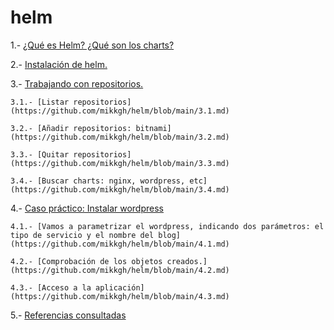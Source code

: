 # helm

1.- [¿Qué es Helm? ¿Qué son los charts?](https://github.com/mikkgh/helm/blob/main/1.md)

2.- [Instalación de helm.](https://github.com/mikkgh/helm/blob/main/2.md)

3.- [Trabajando con repositorios.](https://github.com/mikkgh/helm/blob/main/3.md)

    3.1.- [Listar repositorios](https://github.com/mikkgh/helm/blob/main/3.1.md)

    3.2.- [Añadir repositorios: bitnami](https://github.com/mikkgh/helm/blob/main/3.2.md)

    3.3.- [Quitar repositorios](https://github.com/mikkgh/helm/blob/main/3.3.md)

    3.4.- [Buscar charts: nginx, wordpress, etc](https://github.com/mikkgh/helm/blob/main/3.4.md)

4.- [Caso práctico: Instalar wordpress](https://github.com/mikkgh/helm/blob/main/4.md)

    4.1.- [Vamos a parametrizar el wordpress, indicando dos parámetros: el tipo de servicio y el nombre del blog](https://github.com/mikkgh/helm/blob/main/4.1.md)

    4.2.- [Comprobación de los objetos creados.](https://github.com/mikkgh/helm/blob/main/4.2.md)

    4.3.- [Acceso a la aplicación](https://github.com/mikkgh/helm/blob/main/4.3.md)

5.- [Referencias consultadas](https://github.com/mikkgh/helm/blob/main/5.md)
